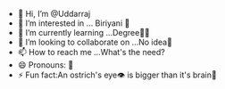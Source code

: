 - 👋 Hi, I’m @Uddarraj
- 👀 I’m interested in ... Biriyani 🤤
- 🌱 I’m currently learning ...Degree🧑‍🎓
- 💞️ I’m looking to collaborate on ...No idea🤷
- 📫 How to reach me ...What's the need?
- 😄 Pronouns: 🌟
- ⚡ Fun fact:An ostrich's eye👁️ is bigger than it's brain🧠

<!---
Uddarraj/Uddarraj is a ✨ special ✨ repository because its `README.md` (this file) appears on your GitHub profile.
You can click the Preview link to take a look at your changes.
--->
